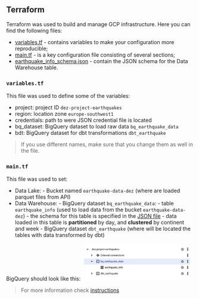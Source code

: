 ## Terraform 
Terraform was used to build and manage GCP infrastructure. Here you can find the following files:
- [variables.tf](variables.tf) - contains variables to make your configuration more reproducible;
- [main.tf](main.tf) - is a key configuration file consisting of several sections;
- [earthquake_info_schema.json](earthquake_info_schema.json) - contain the JSON schema for the Data Warehouse table.


### `variables.tf`
This file was used to define some of the variables: 

 - project: project ID `dez-project-earthquakes`
 - region: location zone `europe-southwest1`
 - credentials: path to were JSON credential file is located 
 - bq_dataset: BigQuery dataset to load raw data `bq_earthquake_data`
 - bdt: BigQuery dataset for dbt transformations `dbt_earthquake`

> If you use different names, make sure that you change them as well in the file.

### `main.tf`

This file was used to set:
 - Data Lake:
        - Bucket named `earthquake-data-dez` (where are loaded parquet files from API)
 - Data Warehouse: 
        - BigQuery dataset `bq_earthquake_data`:
         - table `earthquake_info` (used to load data from the bucket `earthquake-data-dez`)
                - the schema for this table is specified in the [JSON file](earthquake_info_schema.json)
                - data loaded in this table is **partitioned** by day, and **clustered** by continent and week
        - BigQuery dataset `dbt_earthquake` (where will be located the tables with data transformed by dbt)


BigQuery should look like this:
<img src="bigquery_schema.png" height="100">

> For more information check [instructions](https://github.com/DarynaP/dez-project-earthquakes#terraform)
